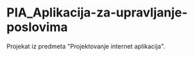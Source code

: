 # PIA_Aplikacija-za-upravljanje-poslovima

Projekat iz predmeta "Projektovanje internet aplikacija".

